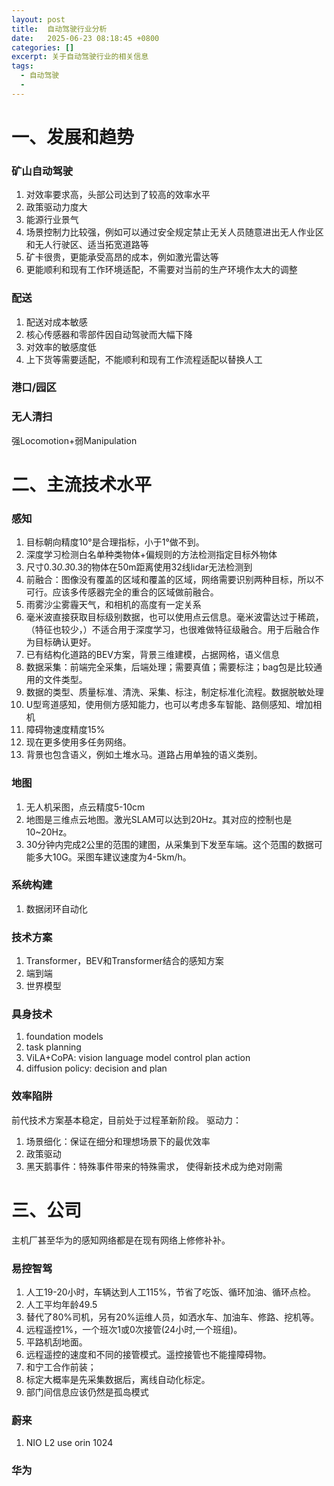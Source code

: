 ```yaml
---
layout: post
title:  自动驾驶行业分析
date:   2025-06-23 08:18:45 +0800
categories: []
excerpt: 关于自动驾驶行业的相关信息
tags:
  - 自动驾驶
  - 
---
```


# 一、发展和趋势

### 矿山自动驾驶

1. 对效率要求高，头部公司达到了较高的效率水平
2. 政策驱动力度大
3. 能源行业景气
4. 场景控制力比较强，例如可以通过安全规定禁止无关人员随意进出无人作业区和无人行驶区、适当拓宽道路等
5. 矿卡很贵，更能承受高昂的成本，例如激光雷达等
6. 更能顺利和现有工作环境适配，不需要对当前的生产环境作太大的调整

### 配送

1. 配送对成本敏感
2. 核心传感器和零部件因自动驾驶而大幅下降
3. 对效率的敏感度低
4. 上下货等需要适配，不能顺利和现有工作流程适配以替换人工

### 港口/园区

### 无人清扫

强Locomotion+弱Manipulation

# 二、主流技术水平

### 感知

1. 目标朝向精度10°是合理指标，小于1°做不到。
2. 深度学习检测白名单种类物体+偏规则的方法检测指定目标外物体
3. 尺寸0.3*0.3*0.3的物体在50m距离使用32线lidar无法检测到
4. 前融合：图像没有覆盖的区域和覆盖的区域，网络需要识别两种目标，所以不可行。应该多传感器完全的重合的区域做前融合。
5. 雨雾沙尘雾霾天气，和相机的高度有一定关系
6. 毫米波直接获取目标级别数据，也可以使用点云信息。毫米波雷达过于稀疏，（特征也较少，）不适合用于深度学习，也很难做特征级融合。用于后融合作为目标确认更好。
7. 已有结构化道路的BEV方案，背景三维建模，占据网格，语义信息
8. 数据采集：前端完全采集，后端处理；需要真值；需要标注；bag包是比较通用的文件类型。
9. 数据的类型、质量标准、清洗、采集、标注，制定标准化流程。数据脱敏处理
10. U型弯道感知，使用侧方感知能力，也可以考虑多车智能、路侧感知、增加相机
11. 障碍物速度精度15%
12. 现在更多使用多任务网络。
13. 背景也包含语义，例如土堆水马。道路占用单独的语义类别。

### 地图

1. 无人机采图，点云精度5-10cm
2. 地图是三维点云地图。激光SLAM可以达到20Hz。其对应的控制也是10~20Hz。
3. 30分钟内完成2公里的范围的建图，从采集到下发至车端。这个范围的数据可能多大10G。采图车建议速度为4-5km/h。

### 系统构建

1. 数据闭环自动化

### 技术方案

1. Transformer，BEV和Transformer结合的感知方案
2. 端到端
3. 世界模型

### 具身技术

1. foundation models
2. task planning
3. ViLA+CoPA: vision language model control plan action
4. diffusion policy: decision and plan

### 效率陷阱

前代技术方案基本稳定，目前处于过程革新阶段。
驱动力：

1. 场景细化：保证在细分和理想场景下的最优效率
2. 政策驱动
3. 黑天鹅事件：特殊事件带来的特殊需求， 使得新技术成为绝对刚需

# 三、公司

主机厂甚至华为的感知网络都是在现有网络上修修补补。

### 易控智驾

1. 人工19-20小时，车辆达到人工115%，节省了吃饭、循环加油、循环点检。
2. 人工平均年龄49.5
3. 替代了80%司机，另有20%运维人员，如洒水车、加油车、修路、挖机等。
4. 远程遥控1%，一个班次1或0次接管(24小时,一个班组)。
5. 平路机刮地面。
6. 远程遥控的速度和不同的接管模式。遥控接管也不能撞障碍物。
7. 和宁工合作前装；
8. 标定大概率是先采集数据后，离线自动化标定。
9. 部门间信息应该仍然是孤岛模式

### 蔚来

1. NIO L2 use orin 1024

### 华为
